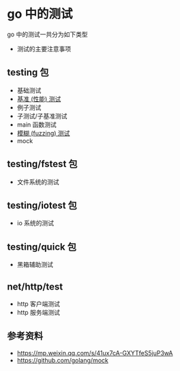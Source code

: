 # go 中的测试
go 中的测试一共分为如下类型
- 测试的主要注意事项
## testing 包
- 基础测试
- [基准 (性能) 测试](./基准测试.md)
- 例子测试
- 子测试/子基准测试
- main 函数测试
- [模糊 (fuzzing) 测试](./模糊测试.md)
- mock
## testing/fstest 包
- 文件系统的测试
## testing/iotest 包
- io 系统的测试
## testing/quick 包
- 黑箱辅助测试
## net/http/test
- http 客户端测试
- http 服务端测试
## 参考资料
- https://mp.weixin.qq.com/s/41ux7cA-GXYTfeS5juP3wA
- https://github.com/golang/mock